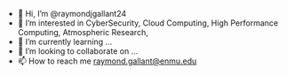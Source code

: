 - 👋 Hi, I’m @raymondjgallant24
- 👀 I’m interested in CyberSecurity, Cloud Computing, High Performance Computing, Atmospheric Research,  
- 🌱 I’m currently learning ...
- 💞️ I’m looking to collaborate on ...
- 📫 How to reach me raymond.gallant@enmu.edu

<!---
raymondjgallant24/raymondjgallant24 is a ✨ special ✨ repository because its `README.md` (this file) appears on your GitHub profile.
You can click the Preview link to take a look at your changes.
--->
